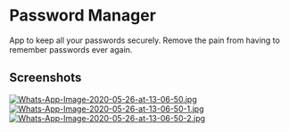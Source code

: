 Password Manager
===========
App to keep all your passwords securely.
Remove the pain from having to remember passwords ever again.

Screenshots
-----------

[![Whats-App-Image-2020-05-26-at-13-06-50.jpg](https://i.postimg.cc/s2jkYst2/Whats-App-Image-2020-05-26-at-13-06-50.jpg)](https://postimg.cc/0z4XxR5g)
[![Whats-App-Image-2020-05-26-at-13-06-50-1.jpg](https://i.postimg.cc/63SFxRT7/Whats-App-Image-2020-05-26-at-13-06-50-1.jpg)](https://postimg.cc/PpWSmCWh)
[![Whats-App-Image-2020-05-26-at-13-06-50-2.jpg](https://i.postimg.cc/BbKkS61m/Whats-App-Image-2020-05-26-at-13-06-50-2.jpg)](https://postimg.cc/7JqmXq9z)
